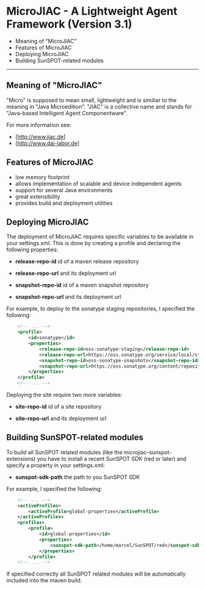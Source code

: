 MicroJIAC - A Lightweight Agent Framework (Version 3.1)
=======================================================

*	Meaning of "MicroJIAC"
*	Features of MicroJIAC
*	Deploying MicroJIAC
*	Building SunSPOT-related modules

* * *

Meaning of "MicroJIAC"
----------------------

"Micro" is supposed to mean small, lightweight and is similiar to the
meaning in "Java Microedition".
"JIAC" is a collective name and stands for "Java-based Intelligent Agent
Componentware".

For more information see:

*	[http://www.jiac.de]
*	[http://www.dai-labor.de]


Features of MicroJIAC
---------------------

*	low memory footprint
*	allows implementation of scalable and device independent agents
*	support for several Java environments
*	great extensibility
*	provides build and deployment utilities


Deploying MicroJIAC
-------------------

The deployment of MicroJIAC requires specific variables to be
available in your settings.xml. This is done by creating a profile
and declaring the following properties:

- **release-repo-id**
	id of a maven release repository

- **release-repo-url**
	and its deployment url

- **snapshot-repo-id**
	id of a maven snapshot repository

- **snapshot-repo-url**
	and its deployment url

For example, to deploy to the sonatype staging repositories, I 
specified the following:

```xml
	<!-- ... -->
	<profile>
		<id>sonatype</id>
		<properties>
			<release-repo-id>oss-sonatype-staging</release-repo-id>
			<release-repo-url>https://oss.sonatype.org/service/local/staging/deploy/maven2</release-repo-url>
			<snapshot-repo-id>oss-sonatype-snapshots</snapshot-repo-id>
			<snapshot-repo-url>https://oss.sonatype.org/content/repositories/snapshots</snapshot-repo-url>
		</properties>
	</profile>
	<!-- ... -->
```

Deploying the site require two more variables:

- **site-repo-id**
	id of a site repository

- **site-repo-url**
	and its deployment url


Building SunSPOT-related modules
--------------------------------

To build all SunSPOT related modules (like the microjiac-sunspot-extensions)
you have to install a recent SunSPOT SDK (red or later) and specify a
property in your settings.xml:

- **sunspot-sdk-path**
	the path to you SunSPOT SDK

For example, I specified the following:

```xml
	<!-- ... -->
	<activeProfiles>
		<activeProfile>global-properties</activeProfile>
	</activeProfiles>
	<profiles>
		<profile>
			<id>global-properties</id>
			<properties>
				<sunspot-sdk-path>/home/marcel/SunSPOT/red</sunspot-sdk-path>
			</properties>
		</profile>
	<!-- ... -->
```

If specified correctly all SunSPOT related modules will be automatically
included into the maven build.
